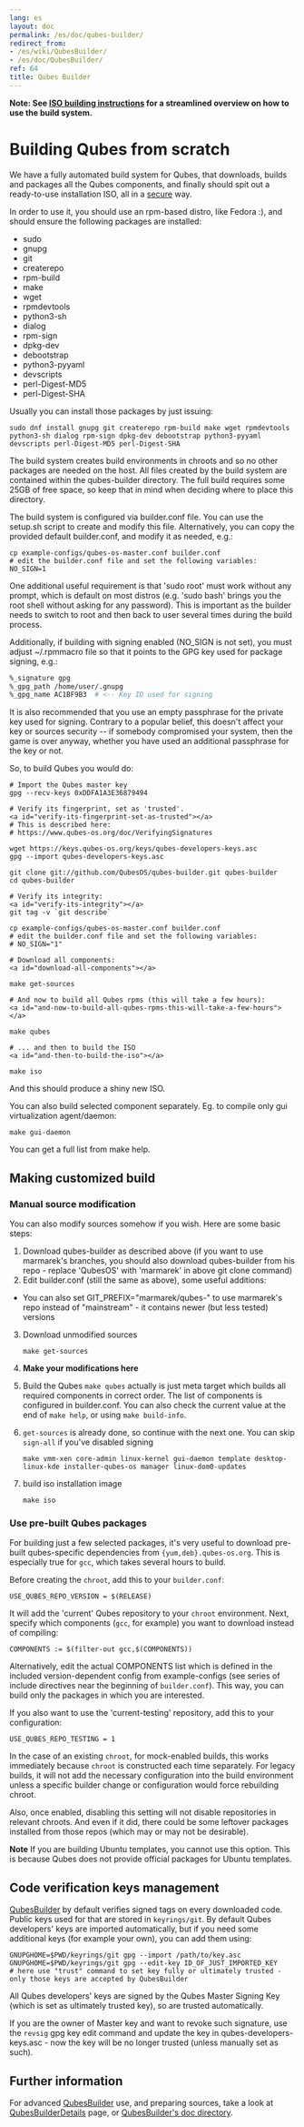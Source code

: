 ```yaml
---
lang: es
layout: doc
permalink: /es/doc/qubes-builder/
redirect_from:
- /es/wiki/QubesBuilder/
- /es/doc/QubesBuilder/
ref: 64
title: Qubes Builder
---
```


**Note: See [ISO building instructions](/es/doc/qubes-iso-building/) for a streamlined overview on how to use the build system.**

# Building Qubes from scratch
<a id="building-qubes-from-scratch"></a>

We have a fully automated build system for Qubes, that downloads, builds and
packages all the Qubes components, and finally should spit out a ready-to-use
installation ISO, all in a [secure](/news/2016/05/30/build-security/) way.

In order to use it, you should use an rpm-based distro, like Fedora :), and should ensure the following packages are installed:

- sudo
- gnupg
- git
- createrepo
- rpm-build
- make
- wget
- rpmdevtools
- python3-sh
- dialog
- rpm-sign
- dpkg-dev
- debootstrap
- python3-pyyaml
- devscripts
- perl-Digest-MD5
- perl-Digest-SHA

Usually you can install those packages by just issuing:

```shell
sudo dnf install gnupg git createrepo rpm-build make wget rpmdevtools python3-sh dialog rpm-sign dpkg-dev debootstrap python3-pyyaml devscripts perl-Digest-MD5 perl-Digest-SHA
```

The build system creates build environments in chroots and so no other packages are needed on the host.
All files created by the build system are contained within the qubes-builder directory.
The full build requires some 25GB of free space, so keep that in mind when deciding where to place this directory.

The build system is configured via builder.conf file.
You can use the setup.sh script to create and modify this file.
Alternatively, you can copy the provided default builder.conf, and modify it as needed, e.g.:

```shell
cp example-configs/qubes-os-master.conf builder.conf
# edit the builder.conf file and set the following variables:
NO_SIGN=1
```

One additional useful requirement is that 'sudo root' must work without any prompt, which is default on most distros (e.g. 'sudo bash' brings you the root shell without asking for any password).
This is important as the builder needs to switch to root and then back to user several times during the build process.

Additionally, if building with signing enabled (NO\_SIGN is not set), you must adjust \~/.rpmmacro file so that it points to the GPG key used for package signing, e.g.:

```bash
%_signature gpg
%_gpg_path /home/user/.gnupg
%_gpg_name AC1BF9B3  # <-- Key ID used for signing
```

It is also recommended that you use an empty passphrase for the private key used for signing.
Contrary to a popular belief, this doesn't affect your key or sources security -- if somebody compromised your system, then the game is over anyway, whether you have used an additional passphrase for the key or not.

So, to build Qubes you would do:

```shell
# Import the Qubes master key
gpg --recv-keys 0xDDFA1A3E36879494

# Verify its fingerprint, set as 'trusted'.
<a id="verify-its-fingerprint-set-as-trusted"></a>
# This is described here:
# https://www.qubes-os.org/doc/VerifyingSignatures

wget https://keys.qubes-os.org/keys/qubes-developers-keys.asc
gpg --import qubes-developers-keys.asc

git clone git://github.com/QubesOS/qubes-builder.git qubes-builder
cd qubes-builder

# Verify its integrity:
<a id="verify-its-integrity"></a>
git tag -v `git describe`

cp example-configs/qubes-os-master.conf builder.conf
# edit the builder.conf file and set the following variables:
# NO_SIGN="1"

# Download all components:
<a id="download-all-components"></a>

make get-sources

# And now to build all Qubes rpms (this will take a few hours):
<a id="and-now-to-build-all-qubes-rpms-this-will-take-a-few-hours"></a>

make qubes

# ... and then to build the ISO
<a id="and-then-to-build-the-iso"></a>

make iso
```

And this should produce a shiny new ISO.

You can also build selected component separately. Eg. to compile only gui virtualization agent/daemon:

```shell
make gui-daemon
```

You can get a full list from make help.

## Making customized build
<a id="making-customized-build"></a>

### Manual source modification
<a id="manual-source-modification"></a>

You can also modify sources somehow if you wish.
Here are some basic steps:

1. Download qubes-builder as described above (if you want to use marmarek's branches, you should also download qubes-builder from his repo - replace 'QubesOS' with 'marmarek' in above git clone command)
2. Edit builder.conf (still the same as above), some useful additions:
  - You can also set GIT\_PREFIX="marmarek/qubes-" to use marmarek's repo instead of "mainstream" - it contains newer (but less tested) versions
3. Download unmodified sources

    ```shell
    make get-sources
    ```

4. **Make your modifications here**

5. Build the Qubes
     `make qubes` actually is just meta target which builds all required
     components in correct order. The list of components is configured in
     builder.conf. You can also check the current value at the end of `make
     help`, or using `make build-info`.

6. `get-sources` is already done, so continue with the next one. You can skip `sign-all` if you've disabled signing

    ```shell
    make vmm-xen core-admin linux-kernel gui-daemon template desktop-linux-kde installer-qubes-os manager linux-dom0-updates
    ```

7. build iso installation image

    ```shell
    make iso
    ```

### Use pre-built Qubes packages
<a id="use-pre-built-qubes-packages"></a>

For building just a few selected packages, it's very useful to download pre-built qubes-specific dependencies from `{yum,deb}.qubes-os.org`.
This is especially true for `gcc`, which takes several hours to build.

Before creating the `chroot`, add this to your `builder.conf`:

```
USE_QUBES_REPO_VERSION = $(RELEASE)
```

It will add the 'current' Qubes repository to your `chroot` environment.
Next, specify which components (`gcc`, for example) you want to download instead of compiling:

```
COMPONENTS := $(filter-out gcc,$(COMPONENTS))
```

Alternatively, edit the actual COMPONENTS list which is defined in the included version-dependent config from example-configs (see series of include directives near the beginning of `builder.conf`).
This way, you can build only the packages in which you are interested.

If you also want to use the 'current-testing' repository, add this to your configuration:

```
USE_QUBES_REPO_TESTING = 1
```

In the case of an existing `chroot`, for mock-enabled builds, this works immediately because `chroot` is constructed each time separately.
For legacy builds, it will not add the necessary configuration into the build environment unless a specific builder change or configuration would force rebuilding chroot.

Also, once enabled, disabling this setting will not disable repositories in relevant chroots.
And even if it did, there could be some leftover packages installed from those repos (which may or may not be desirable).

**Note**
If you are building Ubuntu templates, you cannot use this option.
This is because Qubes does not provide official packages for Ubuntu templates.

## Code verification keys management
<a id="code-verification-keys-management"></a>

[QubesBuilder](/es/doc/qubes-builder/) by default verifies signed tags on every downloaded code.
Public keys used for that are stored in `keyrings/git`.
By default Qubes developers' keys are imported automatically, but if you need some additional keys (for example your own), you can add them using:

```shell
GNUPGHOME=$PWD/keyrings/git gpg --import /path/to/key.asc
GNUPGHOME=$PWD/keyrings/git gpg --edit-key ID_OF_JUST_IMPORTED_KEY
# here use "trust" command to set key fully or ultimately trusted - only those keys are accepted by QubesBuilder
```

All Qubes developers' keys are signed by the Qubes Master Signing Key (which is set as ultimately trusted key), so are trusted automatically.

If you are the owner of Master key and want to revoke such signature, use the `revsig` gpg key edit command and update the key in qubes-developers-keys.asc - now the key will be no longer trusted (unless manually set as such).

## Further information
<a id="further-information"></a>

For advanced [QubesBuilder](/es/doc/qubes-builder/) use, and preparing sources, take a look at [QubesBuilderDetails](/es/doc/qubes-builder-details/) page, or [QubesBuilder's doc directory](https://github.com/marmarek/qubes-builder/tree/master/doc).